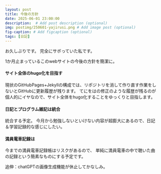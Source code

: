 ```yaml
---
layout: post
title: 今後の方針
date: 2025-06-01 23:00:00
description:  # Add post description (optional)
img: postimg/250601-yajirusi.png # Add image post (optional)
fig-caption: # Add figcaption (optional)
tags: [日記]
---
```


お久しぶりです。
完全にサボっていた私です。

1か月止まっているこのwebサイトの今後の方針を簡潔に。


#### サイト全体のhugo化を目指す

現状のGitHubPages+Jekyllの構成では、リポジトリを消して作り直す作業をしないとGitHubに更新履歴が残ります。
てにをはの修正のような履歴が残るのが個人的にイヤなので、サイト全体をhugo化することをゆっくりと目指します。


#### 日記とプログラム雑記は統合

統合する予定。
今月から勉強しないといけない内容が超膨大にあるので、日記＆学習記録的な感じにしたい。


#### 満員電車記録は

今までの満員電車記録帳はリスクがあるので、
単純に満員電車の中で聴いた曲の記録という簡素なものにする予定です。


追伸：chatGPTの画像生成機能が休止してかなしみ。
